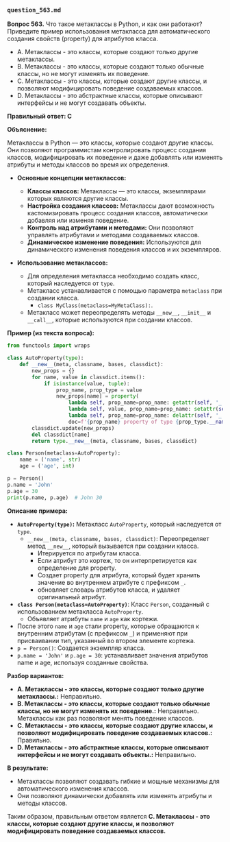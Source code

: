 ### `question_563.md`

**Вопрос 563.** Что такое метаклассы в Python, и как они работают? Приведите пример использования метакласса для автоматического создания свойств (property) для атрибутов класса.

-   A. Метаклассы - это классы, которые создают только другие метаклассы.
-   B. Метаклассы - это классы, которые создают только обычные классы, но не могут изменять их поведение.
-  C. Метаклассы - это классы, которые создают другие классы, и позволяют модифицировать поведение создаваемых классов.
-  D. Метаклассы - это абстрактные классы, которые описывают интерфейсы и не могут создавать объекты.

**Правильный ответ: C**

**Объяснение:**

Метаклассы в Python — это классы, которые создают другие классы. Они позволяют программистам контролировать процесс создания классов, модифицировать их поведение и даже добавлять или изменять атрибуты и методы классов во время их определения.

*   **Основные концепции метаклассов:**
    *   **Классы классов:** Метаклассы — это классы, экземплярами которых являются другие классы.
    *   **Настройка создания классов:** Метаклассы дают возможность кастомизировать процесс создания классов, автоматически добавляя или изменяя поведение.
    *   **Контроль над атрибутами и методами:** Они позволяют управлять атрибутами и методами создаваемых классов.
    *  **Динамическое изменение поведения:** Используются для динамического изменения поведения классов и их экземпляров.

*   **Использование метаклассов:**
    *   Для определения метакласса необходимо создать класс, который наследуется от `type`.
    *   Метакласс устанавливается с помощью параметра `metaclass` при создании класса.
        *   `class MyClass(metaclass=MyMetaClass):`.
    *   Метакласс может переопределять методы `__new__`, `__init__` и `__call__`, которые используются при создании классов.

**Пример (из текста вопроса):**

```python
from functools import wraps

class AutoProperty(type):
    def __new__(meta, classname, bases, classdict):
        new_props = {}
        for name, value in classdict.items():
            if isinstance(value, tuple):
                prop_name, prop_type = value
                new_props[name] = property(
                    lambda self, prop_name=prop_name: getattr(self, '_' + prop_name),
                    lambda self, value, prop_name=prop_name: setattr(self, '_' + prop_name, prop_type(value)),
                    lambda self, prop_name=prop_name: delattr(self, '_' + prop_name),
                    doc=f'{prop_name} property of type {prop_type.__name__}')
        classdict.update(new_props)
        del classdict[name]
        return type.__new__(meta, classname, bases, classdict)

class Person(metaclass=AutoProperty):
    name = ('name', str)
    age = ('age', int)

p = Person()
p.name = 'John'
p.age = 30
print(p.name, p.age)  # John 30
```

**Описание примера:**

*   **`AutoProperty(type)`:**  Метакласс `AutoProperty`, который наследуется от `type`.
     *   `__new__(meta, classname, bases, classdict)`: Переопределяет метод `__new__`, который вызывается при создании класса.
         *    Итерируется по атрибутам класса.
         *    Если атрибут это кортеж, то  он интерпретируется как определение для property.
         *  Создает property для атрибута, который будет хранить значение во внутреннем атрибуте с префиксом `_`.
         *  обновляет словарь атрибутов класса, и удаляет оригинальный атрибут.
*   **`class Person(metaclass=AutoProperty)`**: Класс `Person`, созданный с использованием метакласса `AutoProperty`.
     *   Объявляет атрибуты `name` и `age` как кортежи.
*   После этого `name` и `age` стали property, которые обращаются к внутренним атрибутам (с префиксом `_`) и применяют при присваивании тип, указанный во втором элементе кортежа.
*   `p = Person()`: Создается экземпляр класса.
*   `p.name = 'John'` и `p.age = 30`: устанавливает значения атрибутов name и age, используя созданные свойства.

**Разбор вариантов:**
*   **A. Метаклассы - это классы, которые создают только другие метаклассы.:** Неправильно.
*   **B. Метаклассы - это классы, которые создают только обычные классы, но не могут изменять их поведение.:** Неправильно. Метаклассы как раз позволяют менять поведение классов.
*  **C. Метаклассы - это классы, которые создают другие классы, и позволяют модифицировать поведение создаваемых классов.:** Правильно.
*  **D. Метаклассы - это абстрактные классы, которые описывают интерфейсы и не могут создавать объекты.:** Неправильно.

**В результате:**
*   Метаклассы позволяют создавать гибкие и мощные механизмы для автоматического изменения классов.
*   Они позволяют динамически добавлять или изменять атрибуты и методы классов.

Таким образом, правильным ответом является **C. Метаклассы - это классы, которые создают другие классы, и позволяют модифицировать поведение создаваемых классов.**
